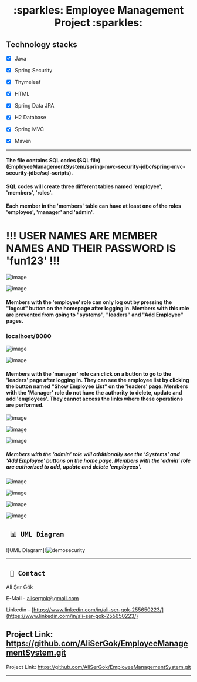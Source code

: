 
<div align="center"><h1> :sparkles: Employee Management Project :sparkles: </h1> </div>

## Technology stacks

 - [x] Java
 
 - [x] Spring Security

 - [x] Thymeleaf

 - [x] HTML

 - [x] Spring Data JPA

 - [x] H2 Database

 - [x] Spring MVC

 - [x] Maven


---

#### The file contains SQL codes (SQL file)(EmployeeManagementSystem/spring-mvc-security-jdbc/spring-mvc-security-jdbc/sql-scripts).
#### SQL codes will create three different tables named 'employee', 'members', 'roles'.
#### Each member in the 'members' table can have at least one of the roles 'employee', 'manager' and 'admin'.
# !!! USER NAMES ARE MEMBER NAMES AND THEIR PASSWORD IS 'fun123' !!!
![image](https://github.com/AliSerGok/EmployeeManagementSystem/assets/98125147/1047d16f-e6f0-428b-8e6a-ab0d19fb3d75)

![image](https://github.com/AliSerGok/EmployeeManagementSystem/assets/98125147/729d7d86-b1fc-4af8-bb35-1eabc305b07f)
#### Members with the 'employee' role can only log out by pressing the "logout" button on the homepage after logging in. Members with this role are prevented from going to "systems", "leaders" and "Add Employee" pages. 

### localhost/8080


![image](https://github.com/AliSerGok/EmployeeManagementSystem/assets/98125147/0c2671af-955b-4f11-986e-cc61ae8b88d2)


![image](https://github.com/AliSerGok/EmployeeManagementSystem/assets/98125147/35d28f5b-9808-4feb-9293-cc7945f74731)

#### Members with the 'manager' role can click on a button to go to the 'leaders' page after logging in. They can see the employee list by clicking the button named "Show Employee List" on the 'leaders' page. Members with the 'Manager' role do not have the authority to delete, update and add 'employees'. They cannot access the links where these operations are performed. 

![image](https://github.com/AliSerGok/EmployeeManagementSystem/assets/98125147/6f38eea9-01dc-42b1-b949-a5ffa14b9e46)


![image](https://github.com/AliSerGok/EmployeeManagementSystem/assets/98125147/d93a1c7f-7222-4076-80ac-3a8c52785f50)


![image](https://github.com/AliSerGok/EmployeeManagementSystem/assets/98125147/e8ff93fa-bf22-4a83-9fb3-f9e4690300fd)

##### Members with the 'admin' role will additionally see the 'Systems' and 'Add Employee' buttons on the home page. Members with the 'admin' role are authorized to add, update and delete 'employees'.


![image](https://github.com/AliSerGok/EmployeeManagementSystem/assets/98125147/2e0e489c-0186-47e3-ab5f-bb95b27a7733)

![image](https://github.com/AliSerGok/EmployeeManagementSystem/assets/98125147/141665c8-1ec7-44e2-ae0a-9a56de6262f5)

![image](https://github.com/AliSerGok/EmployeeManagementSystem/assets/98125147/17f66d1e-a0f4-4953-9499-c17d93e9f05f)

![image](https://github.com/AliSerGok/EmployeeManagementSystem/assets/98125147/9e340d4c-a083-490f-bcf8-a49c4915b757)


  
  ## ` 📊 UML Diagram`
  
  ![UML Diagram]!![demosecurity](https://github.com/AliSerGok/EmployeeManagementSystem/assets/98125147/284c2bb9-b4fa-47b5-905c-3e6f28b8a2da)


---


## ` 📧 Contact`

Ali Şer Gök
  
E-Mail - [alisergok@gmail.com](mailto:alisergok@gmail.com)

Linkedin - [https://www.linkedin.com/in/ali-ser-gok-255650223/](https://www.linkedin.com/in/ali-ser-gok-255650223/)

Project Link: https://github.com/AliSerGok/EmployeeManagementSystem.git
---


Project Link: https://github.com/AliSerGok/EmployeeManagementSystem.git

---


